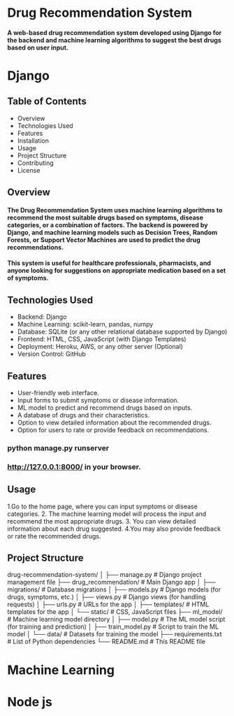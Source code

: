  # Drug Recommendation System
#### A web-based drug recommendation system developed using Django for the backend and machine learning algorithms to suggest the best drugs based on user input.
# Django
 ## Table of Contents 
* Overview
* Technologies Used
* Features
* Installation
* Usage
* Project Structure
* Contributing
* License
## Overview
 #### The Drug Recommendation System uses machine learning algorithms to recommend the most suitable drugs based on symptoms, disease categories, or a combination of factors. The backend is powered by Django, and machine learning models such as Decision Trees, Random Forests, or Support Vector Machines are used to predict the drug recommendations.

#### This system is useful for healthcare professionals, pharmacists, and anyone looking for suggestions on appropriate medication based on a set of symptoms.

 ## Technologies Used
 
 * Backend: Django
* Machine Learning: scikit-learn, pandas, numpy
* Database: SQLite (or any other relational database supported by Django)
* Frontend: HTML, CSS, JavaScript (with Django Templates)
* Deployment: Heroku, AWS, or any other server (Optional)
* Version Control: GitHub

  
## Features
 * User-friendly web interface.
* Input forms to submit symptoms or disease information.
* ML model to predict and recommend drugs based on inputs.
* A database of drugs and their characteristics.
* Option to view detailed information about the recommended drugs.
* Option for users to rate or provide feedback on recommendations.

### python manage.py runserver
### http://127.0.0.1:8000/ in your browser.

## Usage
 1.Go to the home page, where you can input symptoms or disease categories.
2. The machine learning model will process the input and recommend the most appropriate drugs.
3. You can view detailed information about each drug suggested.
4.You may also provide feedback or rate the recommended drugs.
 ## Project Structure
 
drug-recommendation-system/
│
├── manage.py               # Django project management file
├── drug_recommendation/     # Main Django app
│   ├── migrations/         # Database migrations
│   ├── models.py           # Django models (for drugs, symptoms, etc.)
│   ├── views.py            # Django views (for handling requests)
│   ├── urls.py             # URLs for the app
│   ├── templates/          # HTML templates for the app
│   └── static/             # CSS, JavaScript files
├── ml_model/               # Machine learning model directory
│   ├── model.py            # The ML model script (for training and prediction)
│   ├── train_model.py      # Script to train the ML model
│   └── data/               # Datasets for training the model
├── requirements.txt        # List of Python dependencies
└── README.md               # This README file

# Machine Learning

# Node js


